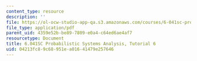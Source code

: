 ```yaml
---
content_type: resource
description: ''
file: https://ol-ocw-studio-app-qa.s3.amazonaws.com/courses/6-041sc-probabilistic-systems-analysis-and-applied-probability-fall-2013/04213fc89c68951ea01641479e257646_MIT6_041SCF13_tut06.pdf
file_type: application/pdf
parent_uid: 4359e52b-be89-7809-e0a4-c64ed6ae4af7
resourcetype: Document
title: 6.041SC Probabilistic Systems Analysis, Tutorial 6
uid: 04213fc8-9c68-951e-a016-41479e257646
---
```

